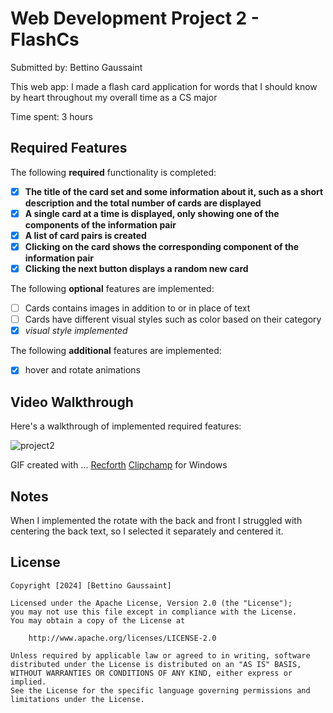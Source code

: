 # Web Development Project 2 - FlashCs

Submitted by: Bettino Gaussaint

This web app: I made a flash card application for words that I should know by heart throughout my overall time as a CS major

Time spent: 3 hours

## Required Features

The following **required** functionality is completed:

- [x] **The title of the card set and some information about it, such as a short description and the total number of cards are displayed**
- [x] **A single card at a time is displayed, only showing one of the components of the information pair**
- [x] **A list of card pairs is created**
- [x] **Clicking on the card shows the corresponding component of the information pair**
- [x] **Clicking the next button displays a random new card**

The following **optional** features are implemented:

- [ ] Cards contains images in addition to or in place of text
- [ ] Cards have different visual styles such as color based on their category
- [x] *visual style implemented*

The following **additional** features are implemented:
* [x] hover and rotate animations

## Video Walkthrough

Here's a walkthrough of implemented required features:

![project2](https://github.com/user-attachments/assets/6c3bbdc1-507f-4feb-b7f1-3e17bc0b66df)



<!-- Replace this with whatever GIF tool you used! -->
GIF created with ...
[Recforth](https://apps.microsoft.com/detail/9p03bz82l9f2?hl=en-US&gl=US)
[Clipchamp](https://clipchamp.com/en/windows-video-editor/) for Windows


## Notes

When I implemented the rotate with the back and front I struggled with centering the back text, so I selected it separately and centered it.

## License

    Copyright [2024] [Bettino Gaussaint]

    Licensed under the Apache License, Version 2.0 (the "License");
    you may not use this file except in compliance with the License.
    You may obtain a copy of the License at

        http://www.apache.org/licenses/LICENSE-2.0

    Unless required by applicable law or agreed to in writing, software
    distributed under the License is distributed on an "AS IS" BASIS,
    WITHOUT WARRANTIES OR CONDITIONS OF ANY KIND, either express or implied.
    See the License for the specific language governing permissions and
    limitations under the License.
